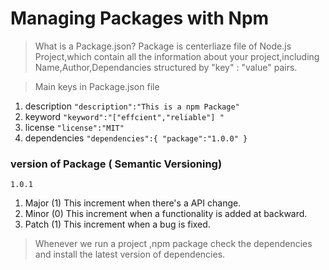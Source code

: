 # Managing Packages with Npm
> What is a Package.json?
Package is centerliaze file of Node.js Project,which contain all the information about your project,including Name,Author,Dependancies structured by "key" : "value" pairs.

> Main keys in Package.json file
1. description
`"description":"This is a npm Package" `
2. keyword
`"keyword":"["effcient","reliable"] " `
3. license
`"license":"MIT"`
4. dependencies
`"dependencies":{
"package":"1.0.0"
}`
### version of Package ( Semantic Versioning)
 `1.0.1 `
 1. Major (1) This increment when there's a API change.
 2. Minor (0) This increment when a functionality is added at backward.
 1. Patch (1) This increment when a bug is fixed.
 
 > Whenever we run a project ,npm package check the dependencies and install the latest version of dependencies.

